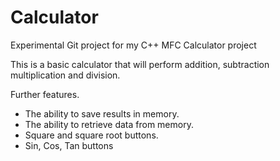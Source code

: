 # Calculator
Experimental Git project for my C++ MFC Calculator project

This is a basic calculator that will perform addition, subtraction
multiplication and division.

Further features.
- The ability to save results in memory.
- The ability to retrieve data from memory.
- Square and square root buttons.
- Sin, Cos, Tan buttons
